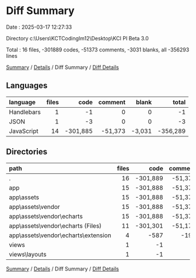 # Diff Summary

Date : 2025-03-17 12:27:33

Directory c:\\Users\\KCTCodingIm12\\Desktop\\KCI PI Beta 3.0

Total : 16 files,  -301889 codes, -51373 comments, -3031 blanks, all -356293 lines

[Summary](results.md) / [Details](details.md) / Diff Summary / [Diff Details](diff-details.md)

## Languages
| language | files | code | comment | blank | total |
| :--- | ---: | ---: | ---: | ---: | ---: |
| Handlebars | 1 | -1 | 0 | 0 | -1 |
| JSON | 1 | -3 | 0 | 0 | -3 |
| JavaScript | 14 | -301,885 | -51,373 | -3,031 | -356,289 |

## Directories
| path | files | code | comment | blank | total |
| :--- | ---: | ---: | ---: | ---: | ---: |
| . | 16 | -301,889 | -51,373 | -3,031 | -356,293 |
| app | 15 | -301,888 | -51,373 | -3,031 | -356,292 |
| app\\assets | 15 | -301,888 | -51,373 | -3,031 | -356,292 |
| app\\assets\\vendor | 15 | -301,888 | -51,373 | -3,031 | -356,292 |
| app\\assets\\vendor\\echarts | 15 | -301,888 | -51,373 | -3,031 | -356,292 |
| app\\assets\\vendor\\echarts (Files) | 11 | -301,301 | -51,174 | -3,000 | -355,475 |
| app\\assets\\vendor\\echarts\\extension | 4 | -587 | -199 | -31 | -817 |
| views | 1 | -1 | 0 | 0 | -1 |
| views\\layouts | 1 | -1 | 0 | 0 | -1 |

[Summary](results.md) / [Details](details.md) / Diff Summary / [Diff Details](diff-details.md)